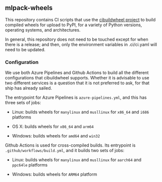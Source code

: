## mlpack-wheels

This repository contains CI scripts that use the [cibuildwheel
project](https://github.com/pypa/cibuildwheel) to build compiled wheels for
upload to PyPI, for a variety of Python versions, operating systems, and
architectures.

In general, this repository does not need to be touched except for when there is
a release; and then, only the environment variables in .ci/ci.yaml will need to
be updated.

### Configuration

We use both Azure Pipelines and Github Actions to build all the different
configurations that cibuildwheel supports.  Whether it is advisable to use two
different services is a question that it is not preferred to ask, for that ship
has already sailed.

The entrypoint for Azure Pipelines is `azure-pipelines.yml`, and this has three
sets of jobs:

 * Linux: builds wheels for `manylinux` and `musllinux` for `x86_64` and `i686`
   platforms

 * OS X: builds wheels for `x86_64` and `arm64`

 * Windows: builds wheels for `amd64` and `win32`

Github Actions is used for cross-compiled builds.  Its entrypoint is
`.github/workflows/build.yml`, and it builds two sets of jobs:

 * Linux: builds wheels for `manylinux` and `musllinux` for `aarch64` and
   `ppc64le` platforms

 * Windows: builds wheels for `ARM64` platform
